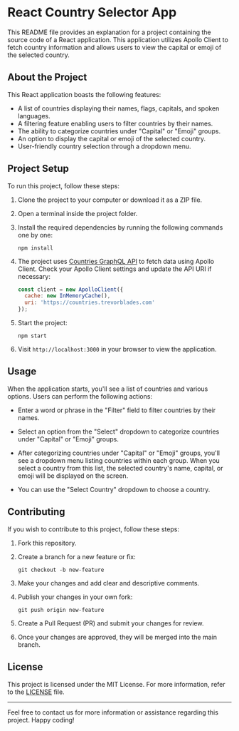 # React Country Selector App

This README file provides an explanation for a project containing the source code of a React application. This application utilizes Apollo Client to fetch country information and allows users to view the capital or emoji of the selected country.

## About the Project

This React application boasts the following features:

- A list of countries displaying their names, flags, capitals, and spoken languages.
- A filtering feature enabling users to filter countries by their names.
- The ability to categorize countries under "Capital" or "Emoji" groups.
- An option to display the capital or emoji of the selected country.
- User-friendly country selection through a dropdown menu.

## Project Setup

To run this project, follow these steps:

1. Clone the project to your computer or download it as a ZIP file.

2. Open a terminal inside the project folder.

3. Install the required dependencies by running the following commands one by one:

   ```
   npm install
   ```

4. The project uses [Countries GraphQL API](https://countries.trevorblades.com) to fetch data using Apollo Client. Check your Apollo Client settings and update the API URI if necessary:

   ```javascript
   const client = new ApolloClient({
     cache: new InMemoryCache(),
     uri: 'https://countries.trevorblades.com'
   });
   ```

5. Start the project:

   ```
   npm start
   ```

6. Visit `http://localhost:3000` in your browser to view the application.

## Usage

When the application starts, you'll see a list of countries and various options. Users can perform the following actions:

- Enter a word or phrase in the "Filter" field to filter countries by their names.

- Select an option from the "Select" dropdown to categorize countries under "Capital" or "Emoji" groups.

- After categorizing countries under "Capital" or "Emoji" groups, you'll see a dropdown menu listing countries within each group. When you select a country from this list, the selected country's name, capital, or emoji will be displayed on the screen.

- You can use the "Select Country" dropdown to choose a country.

## Contributing

If you wish to contribute to this project, follow these steps:

1. Fork this repository.

2. Create a branch for a new feature or fix:

   ```
   git checkout -b new-feature
   ```

3. Make your changes and add clear and descriptive comments.

4. Publish your changes in your own fork:

   ```
   git push origin new-feature
   ```

5. Create a Pull Request (PR) and submit your changes for review.

6. Once your changes are approved, they will be merged into the main branch.

## License

This project is licensed under the MIT License. For more information, refer to the [LICENSE](LICENSE) file.

---

Feel free to contact us for more information or assistance regarding this project. Happy coding!